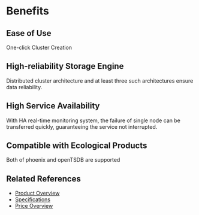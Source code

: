 # Benefits

## Ease of Use
One-click Cluster Creation
## High-reliability Storage Engine	
Distributed cluster architecture and at least three such architectures ensure data reliability.
## High Service Availability	
With HA real-time monitoring system, the failure of single node can be transferred quickly, guaranteeing the service not interrupted.
## Compatible with Ecological Products	
Both of phoenix and openTSDB are supported

## Related References

- [Product Overview](../Introduction/Product-Overview.md)
- [Specifications](../Introduction/Specification.md)
- [Price Overview](../Pricing/Price-Overview.md)
